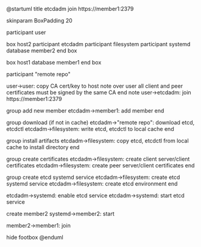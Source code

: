 @startuml
title etcdadm join https://member1:2379

skinparam BoxPadding 20

participant user

box host2
participant etcdadm
participant filesystem
participant systemd
database member2
end box

box host1
database member1
end box

participant "remote repo"

user->user: copy CA cert/key to host
note over user
  all client and peer certificates
  must be signed by the same CA
end note
user->etcdadm: join https://member1:2379

group add new member
etcdadm->member1: add member
end

group download (if not in cache)
etcdadm->"remote repo": download etcd, etcdctl
etcdadm->filesystem: write etcd, etcdctl to local cache
end

group install artifacts
etcdadm->filesystem: copy etcd, etcdctl from local cache to install directory
end

group create certificates
etcdadm->filesystem: create client server/client certificates
etcdadm->filesystem: create peer server/client certificates
end

group create etcd systemd service
etcdadm->filesystem: create etcd systemd service
etcdadm->filesystem: create etcd environment
end

etcdadm->systemd: enable etcd service
etcdadm->systemd: start etcd service

create member2
systemd->member2: start

member2->member1: join

hide footbox
@enduml